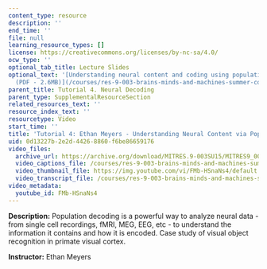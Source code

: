 ```yaml
---
content_type: resource
description: ''
end_time: ''
file: null
learning_resource_types: []
license: https://creativecommons.org/licenses/by-nc-sa/4.0/
ocw_type: ''
optional_tab_title: Lecture Slides
optional_text: '[Understanding neural content and coding using population decoding
  (PDF - 2.6MB)](/courses/res-9-003-brains-minds-and-machines-summer-course-summer-2015/resources/mitres_9_003sum15_tut4)'
parent_title: Tutorial 4. Neural Decoding
parent_type: SupplementalResourceSection
related_resources_text: ''
resource_index_text: ''
resourcetype: Video
start_time: ''
title: 'Tutorial 4: Ethan Meyers - Understanding Neural Content via Population Decoding'
uid: 0d13227b-2e2d-4426-8860-f6be86659176
video_files:
  archive_url: https://archive.org/download/MITRES.9-003SU15/MITRES9_003SU15_Tutorial_4_300k.mp4
  video_captions_file: /courses/res-9-003-brains-minds-and-machines-summer-course-summer-2015/b941bd4e5cb455e1a95e994543f41888_FMb-HSnaNs4.vtt
  video_thumbnail_file: https://img.youtube.com/vi/FMb-HSnaNs4/default.jpg
  video_transcript_file: /courses/res-9-003-brains-minds-and-machines-summer-course-summer-2015/5c7a0d47808a6712fcf45e78f0c306ac_FMb-HSnaNs4.pdf
video_metadata:
  youtube_id: FMb-HSnaNs4
---
```


**Description:** Population decoding is a powerful way to analyze neural data - from single cell recordings, fMRI, MEG, EEG, etc - to understand the information it contains and how it is encoded. Case study of visual object recognition in primate visual cortex.

**Instructor:** Ethan Meyers

